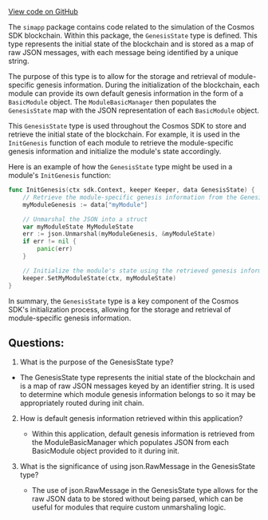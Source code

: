 [View code on GitHub](https://github.com/cosmos/cosmos-sdk/blob/main/simapp/genesis.go)

The `simapp` package contains code related to the simulation of the Cosmos SDK blockchain. Within this package, the `GenesisState` type is defined. This type represents the initial state of the blockchain and is stored as a map of raw JSON messages, with each message being identified by a unique string.

The purpose of this type is to allow for the storage and retrieval of module-specific genesis information. During the initialization of the blockchain, each module can provide its own default genesis information in the form of a `BasicModule` object. The `ModuleBasicManager` then populates the `GenesisState` map with the JSON representation of each `BasicModule` object.

This `GenesisState` type is used throughout the Cosmos SDK to store and retrieve the initial state of the blockchain. For example, it is used in the `InitGenesis` function of each module to retrieve the module-specific genesis information and initialize the module's state accordingly.

Here is an example of how the `GenesisState` type might be used in a module's `InitGenesis` function:

```go
func InitGenesis(ctx sdk.Context, keeper Keeper, data GenesisState) {
    // Retrieve the module-specific genesis information from the GenesisState
    myModuleGenesis := data["myModule"]

    // Unmarshal the JSON into a struct
    var myModuleState MyModuleState
    err := json.Unmarshal(myModuleGenesis, &myModuleState)
    if err != nil {
        panic(err)
    }

    // Initialize the module's state using the retrieved genesis information
    keeper.SetMyModuleState(ctx, myModuleState)
}
```

In summary, the `GenesisState` type is a key component of the Cosmos SDK's initialization process, allowing for the storage and retrieval of module-specific genesis information.
## Questions: 
 1. What is the purpose of the GenesisState type?
   - The GenesisState type represents the initial state of the blockchain and is a map of raw JSON messages keyed by an identifier string. It is used to determine which module genesis information belongs to so it may be appropriately routed during init chain.

2. How is default genesis information retrieved within this application?
   - Within this application, default genesis information is retrieved from the ModuleBasicManager which populates JSON from each BasicModule object provided to it during init.

3. What is the significance of using json.RawMessage in the GenesisState type?
   - The use of json.RawMessage in the GenesisState type allows for the raw JSON data to be stored without being parsed, which can be useful for modules that require custom unmarshaling logic.